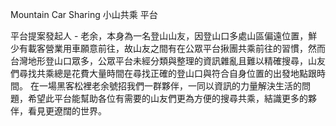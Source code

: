 Mountain Car Sharing 小山共乘 平台

平台提案發起人 - 老余，本身為一名登山山友，因登山口多處山區偏遠位置，鮮少有載客營業用車願意前往，故山友之間有在公眾平台揪團共乘前往的習慣，然而台灣地形登山口眾多，公眾平台未經分類與整理的資訊雜亂且難以精確搜尋，山友們尋找共乘總是花費大量時間在尋找正確的登山口與符合自身位置的出發地點跟時間。
在一場黑客松裡老余號招我們一群夥伴，一同以資訊的力量解決生活的問題，希望此平台能幫助各位有需要的山友們更為方便的搜尋共乘，結識更多的夥伴，看見更遼闊的世界。

